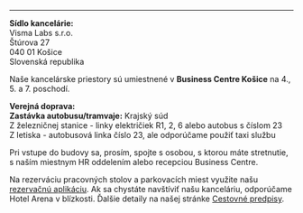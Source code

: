 ---

**Sídlo kancelárie:**  
Visma Labs s.r.o.  
Štúrova 27  
040 01 Košice  
Slovenská republika

Naše kancelárske priestory sú umiestnené v **Business Centre Košice** na 4., 5. a 7. poschodí.

**Verejná doprava:**  
**Zastávka autobusu/tramvaje:** Krajský súd  
Z železničnej stanice - linky električiek R1, 2, 6 alebo autobus s číslom 23  
Z letiska - autobusová linka číslo 23, ale odporúčame použiť taxi službu

Pri vstupe do budovy sa, prosím, spojte s osobou, s ktorou máte stretnutie, s naším miestnym HR oddelením alebo recepciou Business Centre.

Na rezerváciu pracovných stolov a parkovacích miest využite našu [rezervačnú aplikáciu](https://booking.visma-apps.sk/). Ak sa chystáte navštíviť našu kanceláriu, odporúčame Hotel Arena v blízkosti. Ďalšie detaily na našej stránke [Cestovné predpisy](chrome-extension://pcmpcfapbekmbjjkdalcgopdkipoggdi/pages/1h43hlt5l5metqsbqt/TravelPolicy/1hj4h802ek56uptvkl).